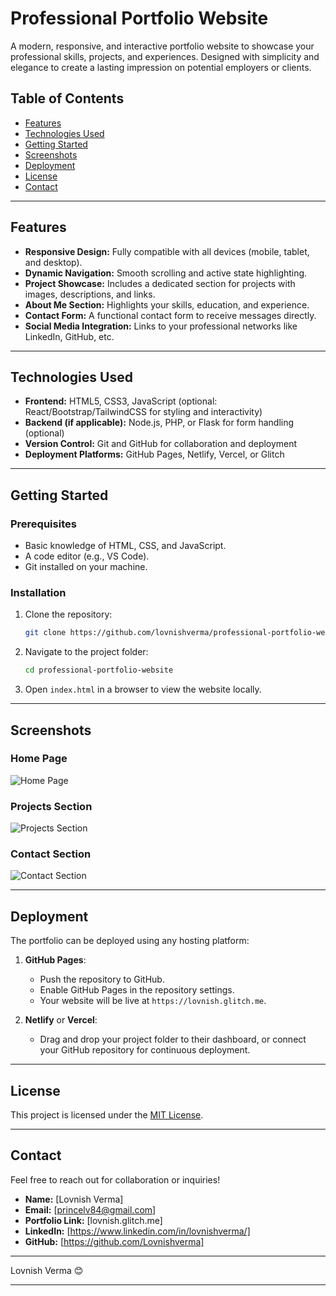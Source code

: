 # Professional Portfolio Website

A modern, responsive, and interactive portfolio website to showcase your professional skills, projects, and experiences. Designed with simplicity and elegance to create a lasting impression on potential employers or clients.

## Table of Contents

- [Features](#features)
- [Technologies Used](#technologies-used)
- [Getting Started](#getting-started)
- [Screenshots](#screenshots)
- [Deployment](#deployment)
- [License](#license)
- [Contact](#contact)

---

## Features

- **Responsive Design:** Fully compatible with all devices (mobile, tablet, and desktop).
- **Dynamic Navigation:** Smooth scrolling and active state highlighting.
- **Project Showcase:** Includes a dedicated section for projects with images, descriptions, and links.
- **About Me Section:** Highlights your skills, education, and experience.
- **Contact Form:** A functional contact form to receive messages directly.
- **Social Media Integration:** Links to your professional networks like LinkedIn, GitHub, etc.

---

## Technologies Used

- **Frontend:** HTML5, CSS3, JavaScript (optional: React/Bootstrap/TailwindCSS for styling and interactivity)
- **Backend (if applicable):** Node.js, PHP, or Flask for form handling (optional)
- **Version Control:** Git and GitHub for collaboration and deployment
- **Deployment Platforms:** GitHub Pages, Netlify, Vercel, or Glitch

---

## Getting Started

### Prerequisites

- Basic knowledge of HTML, CSS, and JavaScript.
- A code editor (e.g., VS Code).
- Git installed on your machine.

### Installation

1. Clone the repository:
   ```bash
   git clone https://github.com/lovnishverma/professional-portfolio-website.git
   ```
2. Navigate to the project folder:
   ```bash
   cd professional-portfolio-website
   ```
3. Open `index.html` in a browser to view the website locally.

---

## Screenshots

### Home Page

![Home Page](link-to-screenshot-homepage)

### Projects Section

![Projects Section](link-to-screenshot-projects)

### Contact Section

![Contact Section](link-to-screenshot-contact)

---

## Deployment

The portfolio can be deployed using any hosting platform:

1. **GitHub Pages**:

   - Push the repository to GitHub.
   - Enable GitHub Pages in the repository settings.
   - Your website will be live at `https://lovnish.glitch.me`.

2. **Netlify** or **Vercel**:
   - Drag and drop your project folder to their dashboard, or connect your GitHub repository for continuous deployment.

---

## License

This project is licensed under the [MIT License](LICENSE).

---

## Contact

Feel free to reach out for collaboration or inquiries!

- **Name:** [Lovnish Verma]
- **Email:** [princelv84@gmail.com]
- **Portfolio Link:** [lovnish.glitch.me]
- **LinkedIn:** [https://www.linkedin.com/in/lovnishverma/]
- **GitHub:** [https://github.com/Lovnishverma]

---

Lovnish Verma 😊

---
